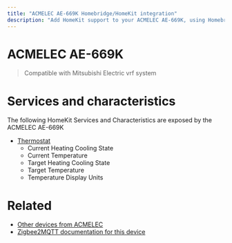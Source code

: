 ```yaml
---
title: "ACMELEC AE-669K Homebridge/HomeKit integration"
description: "Add HomeKit support to your ACMELEC AE-669K, using Homebridge, Zigbee2MQTT and homebridge-z2m."
---
```

<!---
This file has been GENERATED using src/docgen/docgen.ts
DO NOT EDIT THIS FILE MANUALLY!
-->
# ACMELEC AE-669K
> Compatible with Mitsubishi Electric vrf system


# Services and characteristics
The following HomeKit Services and Characteristics are exposed by
the ACMELEC AE-669K

* [Thermostat](../../climate.md)
  * Current Heating Cooling State
  * Current Temperature
  * Target Heating Cooling State
  * Target Temperature
  * Temperature Display Units


# Related
* [Other devices from ACMELEC](../index.md#acmelec)
* [Zigbee2MQTT documentation for this device](https://www.zigbee2mqtt.io/devices/AE-669K.html)